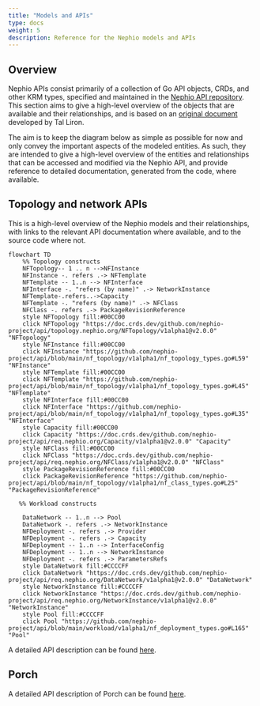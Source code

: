 ```yaml
---
title: "Models and APIs"
type: docs
weight: 5
description: Reference for the Nephio models and APIs
---
```


## Overview

Nephio APIs consist primarily of a collection of Go API objects, CRDs, and other KRM types,
specified and maintained in the [Nephio API repository](https://github.com/nephio-project/api).
This section aims to give a high-level overview of the objects that are available and their
relationships, and is based on an
[original document](https://docs.google.com/document/d/1-5nlpY4FbuhWtdKTvIqPOv4bWmA6zx6TdHoEfk9Jc_Q/edit)
developed by Tal Liron.

The aim is to keep the diagram below as simple as possible for now and only convey the important aspects of the modeled entities. As such, they are intended to give a high-level overview of the entities and relationships that can be accessed and modified via the Nephio API, and provide reference to detailed documentation, generated from the code, where available.


## Topology and network APIs

This is a high-level overview of the Nephio models and their relationships, with links to the relevant API documentation where available, and to the source code where not.

```mermaid
flowchart TD
    %% Topology constructs
    NFTopology-- 1 .. n -->NFInstance
    NFInstance -. refers .-> NFTemplate
    NFTemplate -- 1..n --> NFInterface
    NFInterface -. "refers (by name)" .-> NetworkInstance
    NFTemplate-.refers..->Capacity
    NFTemplate -. "refers (by name)" .-> NFClass
    NFClass -. refers .-> PackageRevisionReference
    style NFTopology fill:#00CC00
    click NFTopology "https://doc.crds.dev/github.com/nephio-project/api/topology.nephio.org/NFTopology/v1alpha1@v2.0.0" "NFTopology"
    style NFInstance fill:#00CC00
    click NFInstance "https://github.com/nephio-project/api/blob/main/nf_topology/v1alpha1/nf_topology_types.go#L59" "NFInstance"
    style NFTemplate fill:#00CC00
    click NFTemplate "https://github.com/nephio-project/api/blob/main/nf_topology/v1alpha1/nf_topology_types.go#L45" "NFTemplate"
    style NFInterface fill:#00CC00
    click NFInterface "https://github.com/nephio-project/api/blob/main/nf_topology/v1alpha1/nf_topology_types.go#L35" "NFInterface"
    style Capacity fill:#00CC00
    click Capacity "https://doc.crds.dev/github.com/nephio-project/api/req.nephio.org/Capacity/v1alpha1@v2.0.0" "Capacity"
    style NFClass fill:#00CC00
    click NFClass "https://doc.crds.dev/github.com/nephio-project/api/req.nephio.org/NFClass/v1alpha1@v2.0.0" "NFClass"
    style PackageRevisionReference fill:#00CC00
    click PackageRevisionReference "https://github.com/nephio-project/api/blob/main/nf_topology/v1alpha1/nf_class_types.go#L25" "PackageRevisionReference"
   
   %% Workload constructs

    DataNetwork -- 1..n --> Pool
    DataNetwork -. refers .-> NetworkInstance
    NFDeployment -. refers .-> Provider
    NFDeployment -. refers .-> Capacity
    NFDeployment -- 1..n --> InterfaceConfig
    NFDeployment -- 1..n --> NetworkInstance
    NFDeployment -. refers .-> ParametersRefs
    style DataNetwork fill:#CCCCFF
    click DataNetwork "https://doc.crds.dev/github.com/nephio-project/api/req.nephio.org/DataNetwork/v1alpha1@v2.0.0" "DataNetwork"
    style NetworkInstance fill:#CCCCFF
    click NetworkInstance "https://doc.crds.dev/github.com/nephio-project/api/req.nephio.org/NetworkInstance/v1alpha1@v2.0.0" "NetworkInstance"
    style Pool fill:#CCCCFF
    click Pool "https://github.com/nephio-project/api/blob/main/workload/v1alpha1/nf_deployment_types.go#L165" "Pool"

```

A detailed API description can be found [here](topology-and-networking/).

## Porch

A detailed API description of Porch can be found [here](porch/).